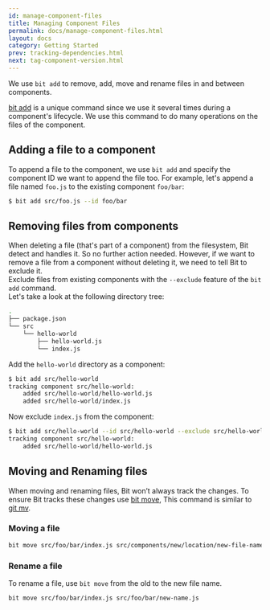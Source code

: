 ```yaml
---
id: manage-component-files
title: Managing Component Files
permalink: docs/manage-component-files.html
layout: docs
category: Getting Started
prev: tracking-dependencies.html
next: tag-component-version.html
---
```


We use `bit add` to remove, add, move and rename files in and between components.

[bit add](/docs/cli-add.html) is a unique command since we use it several times during a component's lifecycle. We use this command to do many operations on the files of the component.

## Adding a file to a component

To append a file to the component, we use `bit add` and specify the component ID we want to append the file too. For example, let's  append a file named `foo.js` to the existing component `foo/bar`:

```bash
$ bit add src/foo.js --id foo/bar
```

## Removing files from components

When deleting a file (that's part of a component) from the filesystem, Bit detect and handles it. So no further action needed. However, if we want to remove a file from a component without deleting it, we need to tell Bit to exclude it.  
Exclude files from existing components with the `--exclude` feature of the `bit add` command.  
Let's take a look at the following directory tree:

```bash
.
├── package.json
└── src
    └── hello-world
        ├── hello-world.js
        └── index.js
```

Add the `hello-world` directory as a component:

```bash
$ bit add src/hello-world
tracking component src/hello-world:
    added src/hello-world/hello-world.js
    added src/hello-world/index.js
```

Now exclude `index.js` from the component:

```bash
$ bit add src/hello-world --id src/hello-world --exclude src/hello-world/index.js
tracking component src/hello-world:
    added src/hello-world/hello-world.js
```

## Moving and Renaming files

When moving and renaming files, Bit won’t always track the changes. To ensure Bit tracks these changes use [bit move](/docs/cli-move.html), This command is similar to [git mv](https://git-scm.com/docs/git-mv).

### Moving a file

```bash
bit move src/foo/bar/index.js src/components/new/location/new-file-name.js
```

### Rename a file

To rename a file, use `bit move` from the old to the new file name.

```bash
bit move src/foo/bar/index.js src/foo/bar/new-name.js
```